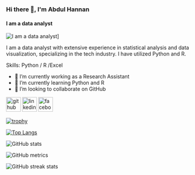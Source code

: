 ### Hi there 👋, I'm Abdul Hannan
####  I am a data analyst
![ I am a data analyst]([(https://media.licdn.com/dms/image/D5616AQHf5uNDh4uEeQ/profile-displaybackgroundimage-shrink_350_1400/0/1683787393330?e=1720051200&v=beta&t=t-b7o2HLB0ysG9TMwQLccdvBY3UPG-4MOWbQZ0Y4-js))]

I am a data analyst with extensive experience in statistical analysis and data visualization, specializing in the tech industry. I have utilized Python and R.

Skills: Python / R  /Excel 

- 🔭 I’m currently working as a Research Assistant 
- 🌱 I’m currently learning Python and R 
- 👯 I’m looking to collaborate on GitHub 


[<img src='https://cdn.jsdelivr.net/npm/simple-icons@3.0.1/icons/github.svg' alt='github' height='40'>](https://github.com/hannan06)  [<img src='https://cdn.jsdelivr.net/npm/simple-icons@3.0.1/icons/linkedin.svg' alt='linkedin' height='40'>](https://www.linkedin.com/in/https://www.linkedin.com/in/abdul-hannan-5a4461276//)  [<img src='https://cdn.jsdelivr.net/npm/simple-icons@3.0.1/icons/facebook.svg' alt='facebook' height='40'>](https://www.facebook.com/https://www.facebook.com/abdulhannan.shohag.3/)  

[![trophy](https://github-profile-trophy.vercel.app/?username=hannan06)](https://github.com/ryo-ma/github-profile-trophy)

[![Top Langs](https://github-readme-stats.vercel.app/api/top-langs/?username=hannan06)](https://github.com/anuraghazra/github-readme-stats)

![GitHub stats](https://github-readme-stats.vercel.app/api?username=hannan06&show_icons=true)  

![GitHub metrics](https://metrics.lecoq.io/hannan06)  

![GitHub streak stats](https://streak-stats.demolab.com/?user=hannan06)  


